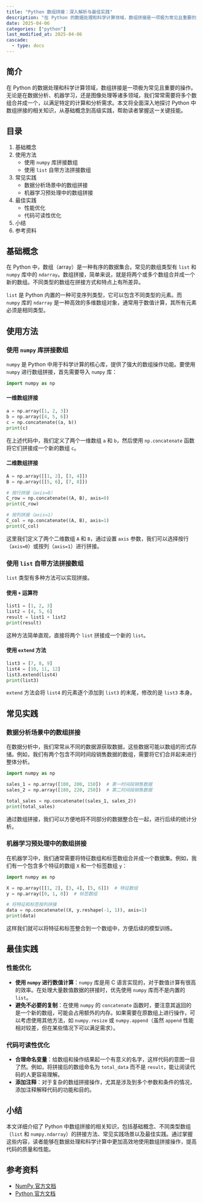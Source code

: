 ```yaml
---
title: "Python 数组拼接：深入解析与最佳实践"
description: "在 Python 的数据处理和科学计算领域，数组拼接是一项极为常见且重要的操作。无论是在数据分析、机器学习，还是图像处理等诸多领域，我们常常需要将多个数组合并成一个，以满足特定的计算和分析需求。本文将全面深入地探讨 Python 中数组拼接的相关知识，从基础概念到高级实践，帮助读者掌握这一关键技能。"
date: 2025-04-06
categories: ["python"]
last_modified_at: 2025-04-06
cascade:
  - type: docs
---
```



## 简介
在 Python 的数据处理和科学计算领域，数组拼接是一项极为常见且重要的操作。无论是在数据分析、机器学习，还是图像处理等诸多领域，我们常常需要将多个数组合并成一个，以满足特定的计算和分析需求。本文将全面深入地探讨 Python 中数组拼接的相关知识，从基础概念到高级实践，帮助读者掌握这一关键技能。

<!-- more -->
## 目录
1. 基础概念
2. 使用方法
    - 使用 `numpy` 库拼接数组
    - 使用 `list` 自带方法拼接数组
3. 常见实践
    - 数据分析场景中的数组拼接
    - 机器学习预处理中的数组拼接
4. 最佳实践
    - 性能优化
    - 代码可读性优化
5. 小结
6. 参考资料

## 基础概念
在 Python 中，数组（array）是一种有序的数据集合。常见的数组类型有 `list` 和 `numpy` 库中的 `ndarray`。数组拼接，简单来说，就是将两个或多个数组合并成一个新的数组。不同类型的数组在拼接方式和特点上有所差异。

`list` 是 Python 内置的一种可变序列类型，它可以包含不同类型的元素。而 `numpy` 库的 `ndarray` 是一种高效的多维数组对象，通常用于数值计算，其所有元素必须是相同类型。

## 使用方法
### 使用 `numpy` 库拼接数组
`numpy` 是 Python 中用于科学计算的核心库，提供了强大的数组操作功能。要使用 `numpy` 进行数组拼接，首先需要导入 `numpy` 库：
```python
import numpy as np
```

#### 一维数组拼接
```python
a = np.array([1, 2, 3])
b = np.array([4, 5, 6])
c = np.concatenate((a, b))
print(c)  
```
在上述代码中，我们定义了两个一维数组 `a` 和 `b`，然后使用 `np.concatenate` 函数将它们拼接成一个新的数组 `c`。

#### 二维数组拼接
```python
A = np.array([[1, 2], [3, 4]])
B = np.array([[5, 6], [7, 8]])

# 按行拼接（axis=0）
C_row = np.concatenate((A, B), axis=0)
print(C_row)  

# 按列拼接（axis=1）
C_col = np.concatenate((A, B), axis=1)
print(C_col)  
```
这里我们定义了两个二维数组 `A` 和 `B`，通过设置 `axis` 参数，我们可以选择按行（`axis=0`）或按列（`axis=1`）进行拼接。

### 使用 `list` 自带方法拼接数组
`list` 类型有多种方法可以实现拼接。

#### 使用 `+` 运算符
```python
list1 = [1, 2, 3]
list2 = [4, 5, 6]
result = list1 + list2
print(result)  
```
这种方法简单直观，直接将两个 `list` 拼接成一个新的 `list`。

#### 使用 `extend` 方法
```python
list3 = [7, 8, 9]
list4 = [10, 11, 12]
list3.extend(list4)
print(list3)  
```
`extend` 方法会将 `list4` 的元素逐个添加到 `list3` 的末尾，修改的是 `list3` 本身。

## 常见实践
### 数据分析场景中的数组拼接
在数据分析中，我们常常从不同的数据源获取数据，这些数据可能以数组的形式存储。例如，我们有两个包含不同时间段销售数据的数组，需要将它们合并起来进行整体分析。
```python
import numpy as np

sales_1 = np.array([100, 200, 150])  # 第一时间段销售数据
sales_2 = np.array([180, 220, 250])  # 第二时间段销售数据

total_sales = np.concatenate((sales_1, sales_2))
print(total_sales)  
```
通过数组拼接，我们可以方便地将不同部分的数据整合在一起，进行后续的统计分析。

### 机器学习预处理中的数组拼接
在机器学习中，我们通常需要将特征数组和标签数组合并成一个数据集。例如，我们有一个包含多个特征的数组 `X` 和一个标签数组 `y`：
```python
import numpy as np

X = np.array([[1, 2], [3, 4], [5, 6]])  # 特征数组
y = np.array([0, 1, 0])  # 标签数组

# 将特征和标签按列拼接
data = np.concatenate((X, y.reshape(-1, 1)), axis=1)
print(data)  
```
这样我们就可以将特征和标签整合到一个数组中，方便后续的模型训练。

## 最佳实践
### 性能优化
- **使用 `numpy` 进行数值计算**：`numpy` 库是用 C 语言实现的，对于数值计算有很高的效率。在处理大量数值数据的拼接时，优先使用 `numpy` 库而不是内置的 `list`。
- **避免不必要的复制**：在使用 `numpy` 的 `concatenate` 函数时，要注意其返回的是一个新的数组，可能会占用额外的内存。如果需要在原数组上进行操作，可以考虑使用其他方法，如 `numpy.resize` 或 `numpy.append`（虽然 `append` 性能相对较差，但在某些情况下可以满足需求）。

### 代码可读性优化
- **合理命名变量**：给数组和操作结果起一个有意义的名字，这样代码的意图一目了然。例如，将拼接后的数组命名为 `total_data` 而不是 `result`，能让阅读代码的人更容易理解。
- **添加注释**：对于复杂的数组拼接操作，尤其是涉及到多个参数和条件的情况，添加注释解释代码的功能和目的。

## 小结
本文详细介绍了 Python 中数组拼接的相关知识，包括基础概念、不同类型数组（`list` 和 `numpy.ndarray`）的拼接方法、常见实践场景以及最佳实践。通过掌握这些内容，读者能够在数据处理和科学计算中更加高效地使用数组拼接操作，提高代码的质量和性能。

## 参考资料
- [NumPy 官方文档](https://numpy.org/doc/)
- [Python 官方文档](https://docs.python.org/3/)